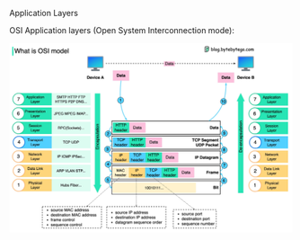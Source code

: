 Application Layers

OSI Application layers (Open System Interconnection mode):

![Application Layers](image.png)

